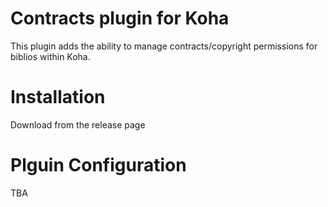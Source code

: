 # Contracts plugin for Koha

This plugin adds the ability to manage contracts/copyright permissions
for biblios within Koha.

# Installation

Download from the release page

# Plguin Configuration

TBA
